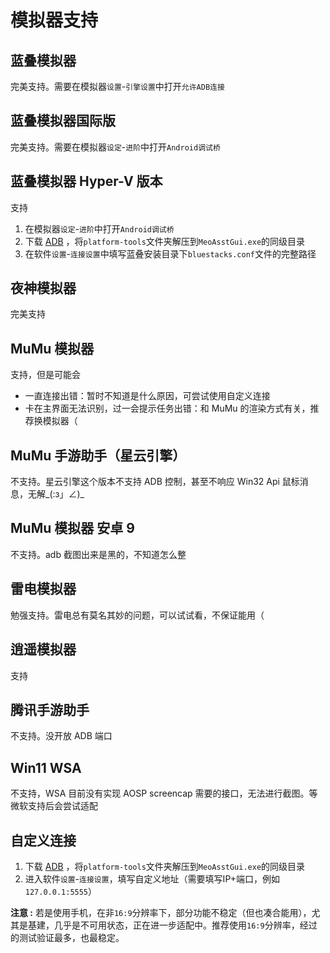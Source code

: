 # 模拟器支持

## 蓝叠模拟器

完美支持。需要在模拟器`设置`-`引擎设置`中打开`允许ADB连接`

## 蓝叠模拟器国际版

完美支持。需要在模拟器`设定`-`进阶`中打开`Android调试桥`

## 蓝叠模拟器 Hyper-V 版本

支持

1. 在模拟器`设定`-`进阶`中打开`Android调试桥`
2. 下载 [ADB](https://dl.google.com/android/repository/platform-tools-latest-windows.zip) ，将`platform-tools`文件夹解压到`MeoAsstGui.exe`的同级目录
3. 在软件`设置`-`连接设置`中填写蓝叠安装目录下`bluestacks.conf`文件的完整路径

## 夜神模拟器

完美支持

## MuMu 模拟器

支持，但是可能会  

- 一直连接出错：暂时不知道是什么原因，可尝试使用自定义连接
- 卡在主界面无法识别，过一会提示任务出错：和 MuMu 的渲染方式有关，推荐换模拟器（

## MuMu 手游助手（星云引擎）  

不支持。星云引擎这个版本不支持 ADB 控制，甚至不响应 Win32 Api 鼠标消息，无解_(:з」∠)_

## MuMu 模拟器 安卓 9

不支持。adb 截图出来是黑的，不知道怎么整

## 雷电模拟器

勉强支持。雷电总有莫名其妙的问题，可以试试看，不保证能用（

## 逍遥模拟器

支持

## 腾讯手游助手

不支持。没开放 ADB 端口

## Win11 WSA

不支持，WSA 目前没有实现 AOSP screencap 需要的接口，无法进行截图。等微软支持后会尝试适配

## 自定义连接

1. 下载 [ADB](https://dl.google.com/android/repository/platform-tools-latest-windows.zip) ，将`platform-tools`文件夹解压到`MeoAsstGui.exe`的同级目录
2. 进入软件`设置`-`连接设置`，填写自定义地址（需要填写IP+端口，例如`127.0.0.1:5555`）

**注意 :** 若是使用手机，在非`16:9`分辨率下，部分功能不稳定（但也凑合能用），尤其是基建，几乎是不可用状态，正在进一步适配中。推荐使用`16:9`分辨率，经过的测试验证最多，也最稳定。
